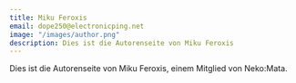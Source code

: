 ```yaml
---
title: Miku Feroxis
email: dope250@electronicping.net
image: "/images/author.png"
description: Dies ist die Autorenseite von Miku Feroxis
---
```


Dies ist die Autorenseite von Miku Feroxis, einem Mitglied von Neko:Mata.
